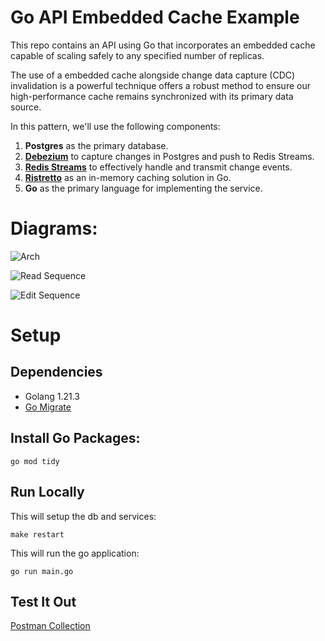 # Go API Embedded Cache Example

This repo contains an API using Go that incorporates an embedded cache capable of scaling safely to any specified number of replicas.

The use of a embedded cache alongside change data capture (CDC) invalidation is a powerful technique offers a robust method to ensure our high-performance cache remains synchronized with its primary data source.

In this pattern, we'll use the following components:

1. **Postgres** as the primary database.
2. **[Debezium](https://debezium.io/documentation/reference/stable/operations/debezium-server.html)** to capture changes in Postgres and push to Redis Streams.
3. **[Redis Streams](https://redis.io/docs/data-types/streams/#streams-basics)** to effectively handle and transmit change events.
4. **[Ristretto](https://github.com/dgraph-io/ristretto)** as an in-memory caching solution in Go.
5. **Go** as the primary language for implementing the service.

# Diagrams: 

![Arch](https://substackcdn.com/image/fetch/f_auto,q_auto:good,fl_progressive:steep/https%3A%2F%2Fsubstack-post-media.s3.amazonaws.com%2Fpublic%2Fimages%2F199a014c-b55f-4211-923b-7c78f7a6735e_1502x1277.png)

![Read Sequence]([https://cdn-images-1.medium.com/max/800/1*wmgCh0COc--30vBW6Xdi_g.png](https://substackcdn.com/image/fetch/f_auto,q_auto:good,fl_progressive:steep/https%3A%2F%2Fsubstack-post-media.s3.amazonaws.com%2Fpublic%2Fimages%2F19adcfb7-59b4-4d1b-9cc0-477306ed834d_1200x647.png))

![Edit Sequence]([https://cdn-images-1.medium.com/max/1200/1*drE4ENgJ9WbnFhs4ulQbBA.png](https://substackcdn.com/image/fetch/f_auto,q_auto:good,fl_progressive:steep/https%3A%2F%2Fsubstack-post-media.s3.amazonaws.com%2Fpublic%2Fimages%2Fe7e69da0-3cd4-4175-bdb3-d853cd18afe1_800x725.png))


# Setup

## Dependencies

 * Golang 1.21.3
 * [Go Migrate](https://github.com/golang-migrate/migrate/tree/master/cmd/migrate#installation)

## Install Go Packages: 

 `go mod tidy`

## Run Locally

This will setup the db and services:

`make restart`

This will run the go application:

`go run main.go`

## Test It Out

[Postman Collection](https://www.postman.com/pkroan/workspace/blogs/collection/1491858-75528d19-b486-4281-bf01-0c6419c27c25?action=share&creator=1491858)
